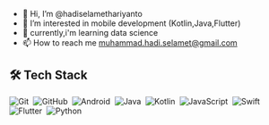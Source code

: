 - 👋 Hi, I’m @hadiselamethariyanto
- 👀 I’m interested in mobile development (Kotlin,Java,Flutter)
- 🌱 currently,i'm learning data science
- 📫 How to reach me muhammad.hadi.selamet@gmail.com

## 🛠 Tech Stack
  ![Git](https://img.shields.io/badge/Git-%23F05033.svg?style=flat&logo=git&logoColor=white)&nbsp;
  ![GitHub](https://img.shields.io/badge/-GitHub-05122A?style=flat&logo=github)&nbsp;
  ![Android](https://img.shields.io/badge/Android-3DDC84?style=flat&logo=android&logoColor=white)&nbsp;
  ![Java](https://img.shields.io/badge/Java-%23ED8B00.svg?style=flat&logo=java&logoColor=white)&nbsp;
  ![Kotlin](https://img.shields.io/badge/Kotlin-%230095D5.svg?style=flat&logo=kotlin&logoColor=white)&nbsp;
  ![JavaScript](https://img.shields.io/badge/JavaScript-%23F7DF1E.svg?style=flat&logo=javascript&logoColor=white)&nbsp;
  ![Swift](https://img.shields.io/badge/Swift-%23DD6620.svg?style=flat&logo=swift&logoColor=white)&nbsp;
  ![Flutter](https://img.shields.io/badge/Flutter-%2316A5F3.svg?style=flat&logo=flutter&logoColor=white)&nbsp;
  ![Python](https://img.shields.io/badge/Python-%23008CD7.svg?style=flat&logo=python&logoColor=white)&nbsp;
  
